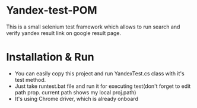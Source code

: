 # Yandex-test-POM
This is a small selenium test framework which allows to run search and verify yandex result link
on google result page.

# Installation & Run
- You can easily copy this project and run YandexTest.cs class with it's test method.
- Just take runtest.bat file and run it for executing test(don't forget to edit path prop. current path
shows my local proj.path)
- It's using Chrome driver, which is already onboard
